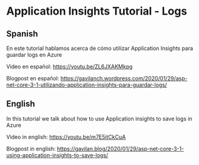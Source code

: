 # Application Insights Tutorial - Logs

## Spanish

En este tutorial hablamos acerca de cómo utilizar Application Insights para guardar logs en Azure

Video en español: https://youtu.be/ZL6JXAKMkpg

Blogpost en español: https://gavilanch.wordpress.com/2020/01/29/asp-net-core-3-1-utilizando-application-insights-para-guardar-logs/

## English

In this tutorial we talk about how to use Application insights to save logs in Azure

Video in english: https://youtu.be/m7E5itCkCuA

Blogpost in english: https://gavilan.blog/2020/01/29/asp-net-core-3-1-using-application-insights-to-save-logs/

